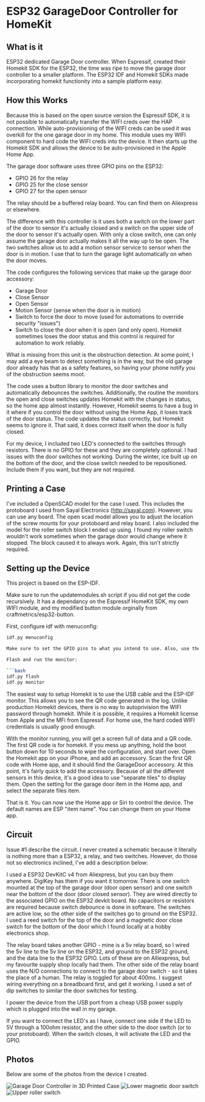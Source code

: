# ESP32 GarageDoor Controller for HomeKit

## What is it

ESP32 dedicated Garage Door controller. When Espressif, created their Homekit SDK for the ESP32, the time was ripe to move the garage door controller to a smaller platform. The ESP32 IDF and Homekit SDKs made incorporating homekit functionity into a sample platform easy.
## How this Works

Because this is based on the open source version the Espressif SDK, it is not possible to automatically transfer the WIFI creds over the HAP connection. While auto-provisioning of the WIFI creds can be used it was overkill for the one garage door in my home. This module uses my WIFI component to hard code the WIFI creds into the device. It then starts up the Homekit SDK and allows the device to be auto-provisioned in the Apple Home App.

The garage door software uses three GPIO pins on the ESP32:

- GPIO 26 for the relay
- GPIO 25 for the close sensor
- GPIO 27 for the open sensor

The relay should be a buffered relay board. You can find them on Aliexpress or elsewhere.

The difference with this controller is it uses both a switch on the lower part of the door to sensor it's actually closed and a switch on the upper side of the door to sensor it's actually open. With only a close switch, one can only assume the garage door actually makes it all the way up to be open. The two switches allow us to add a motion sensor service to sensor when the door is in motion. I use that to turn the garage light automatically on when the door moves.

The code configures the following services that make up the garage door accessory:

- Garage Door
- Close Sensor
- Open Sensor
- Motion Sensor (sense when the door is in motion)
- Switch to force the door to move (used for automations to override security "issues")
- Switch to close the door when it is open (and only open). Homekit sometimes loses the door status and this control is required for automation to work reliably.

What is missing from this unit is the obstruction detection. At some point, I may add a eye beam to detect something is in the way, but the old garage door already has that as a safety features, so having your phone notify you of the obstruction seems moot.

The code uses a button library to monitor the door switches and automatically debounces the switches. Additionally, the routine the monitors the open and close switches updates Homekit with the changes in status, so the home app almost instantly. However, Homekit seems to have a bug in it where if you control the door without using the Home App, it loses track of the door status. The code updates the status correctly, but Homekit seems to ignore it. That said, it does correct itself when the door is fully closed.

For my device, I included two LED's connected to the switches through resistors. There is no GPIO for these and they are completely optional. I had issues with the door switches not working. During the winter, ice built up on the bottom of the door, and the close switch needed to be repositioned. Include them if you want, but they are not required.

## Printing a Case

I've included a OpenSCAD model for the case I used. This includes the protoboard I used from Sayal Electronics (http://sayal.com). However, you can use any board. The open scad model allows you to adjust the location of the screw mounts for your protoboard and relay board. I also included the model for the roller switch block I ended up using. I found my roller switch wouldn't work sometimes when the garage door would change where it stopped. The block caused it to always work. Again, this isn't strictly required.
## Setting up the Device

This project is based on the ESP-IDF.

Make sure to run the updatemodules.sh script if you did not get the code recursively. It has a dependancy on the Espressif HomeKit SDK, my own WIFI module, and my modified button module orginally from craftmetrics/esp32-button.

First, configure idf with menuconfig:

```bash
idf.py menuconfig

Make sure to set the GPIO pins to what you intend to use. Also, use the hard coded Homekit code, but make sure there are no duplicates on your network. WIFI is configured manually. Under the WIFI menu add your WIFI creds. Two are supported in case you have two SSIDs. The reconnect timeout of 8 secs is sufficient. The reboot count of 100 is also good. This will cause the ESP32 to reboot when it hits 100 WIFI connect retries. For the button configuration, there is a 2 second delay on the RESET button. Change this to 5 seconds or whatever. When the devices reset button is held for x secords, the homekit setup is wiped, and the device restarted. This is required to move the device to another homekit installation or to reset the device from scratch.

Flash and run the monitor:

```bash
idf.py flash
idf.py monitor
```

The easiest way to setup Homekit is to use the USB cable and the ESP-IDF monitor. This allows you to see the QR code generated in the log. Unlike production Homekit devices, there is no way to autoprivision the WIFI password through homekit. While it is possible, it requires a Homekit license from Apple and the MFi from Espressif. For home use, the hard coded WIFI credentials is usually good enough.

With the monitor running, you will get a screen full of data and a QR code. The first QR code is for homekit. If you mess up anything, hold the boot button down for 10 seconds to wipe the configuration, and start over. Open the Homekit app on your iPhone, and add an accessory. Scan the first QR code with Home app, and it should find the GarageDoor accessory. At this point, it's fairly quick to add the accessory. Because of all the different sensors in this device, it's a good idea to use "separate tiles" to display them. Open the setting for the garage door item in the Home app, and select the separate files item.

That is it. You can now use the Home app or Siri to control the device. The default names are ESP "item name". You can change them on your Home app.

## Circuit

Issue #1 describe the circuit. I never created a schematic because it literally is nothing more than a ESP32, a relay, and two switches. However, do those not so electronics inclined, I've add a description below:

I used a ESP32 DevKitC v4 from Aliexpress, but you can buy them anywhere. DigiKey has them if you want it tomorrow. There is one switch mounted at the top of the garage door (door open sensor) and one switch near the bottom of the door (door closed sensor). They are wired directly to the associated GPIO on the ESP32 devkit board. No capacitors or resistors are required because switch debounce is done in software. The switches are active low, so the other side of the switches go to ground on the ESP32. I used a reed switch for the top of the door and a magnetic door close switch for the bottom of the door which I found locally at a hobby electronics shop.

The relay board takes another GPIO - mine is a 5v relay board, so I wired the 5v line to the 5v line on the ESP32, and ground to the ESP32 ground, and the data line to the ESP32 GPIO. Lots of these are on Alliexpress, but my favourite supply shop locally had them. The other side of the relay board uses the N/O connections to connect to the garage door switch - so it takes the place of a human. The relay is toggled for about 400ms. I suggest wiring everything on a breadboard first, and get it working. I used a set of dip switches to similar the door switches for testing.

I power the device from the USB port from a cheap USB power supply which is plugged into the wall in my garage.

If you want to connect the LED's as I have, connect one side if the LED to 5V through a 100ohm resistor, and the other side to the door switch (or to your protoboard). When the switch closes, it will activate the LED and the GPIO.

## Photos

Below are some of the photos from the device I created.

![Garage Door Controller in 3D Printed Case](images/garage1.jpg)
![Lower magnetic door switch](images/garage2.jpg)
![Upper roller switch](images/garage3.jpg)
